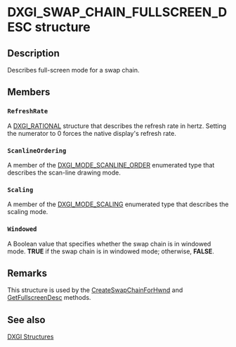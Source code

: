 # DXGI_SWAP_CHAIN_FULLSCREEN_DESC structure

## Description

Describes full-screen mode for a swap chain.

## Members

### `RefreshRate`

A [DXGI_RATIONAL](https://learn.microsoft.com/windows/desktop/api/dxgicommon/ns-dxgicommon-dxgi_rational) structure that describes the refresh rate in hertz. Setting the numerator to 0 forces the native display's refresh rate.

### `ScanlineOrdering`

A member of the [DXGI_MODE_SCANLINE_ORDER](https://learn.microsoft.com/previous-versions/windows/desktop/legacy/bb173067(v=vs.85)) enumerated type that describes the scan-line drawing mode.

### `Scaling`

A member of the [DXGI_MODE_SCALING](https://learn.microsoft.com/previous-versions/windows/desktop/legacy/bb173066(v=vs.85)) enumerated type that describes the scaling mode.

### `Windowed`

A Boolean value that specifies whether the swap chain is in windowed mode. **TRUE** if the swap chain is in windowed mode; otherwise, **FALSE**.

## Remarks

This structure is used by the [CreateSwapChainForHwnd](https://learn.microsoft.com/windows/desktop/api/dxgi1_2/nf-dxgi1_2-idxgifactory2-createswapchainforhwnd) and [GetFullscreenDesc](https://learn.microsoft.com/windows/desktop/api/dxgi1_2/nf-dxgi1_2-idxgiswapchain1-getfullscreendesc) methods.

## See also

[DXGI Structures](https://learn.microsoft.com/windows/desktop/direct3ddxgi/d3d10-graphics-reference-dxgi-structures)